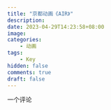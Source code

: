 ```yaml
---
title: "京都动画《AIR》"
description: 
date: 2023-04-29T14:23:58+08:00
image: 
categories:
    - 动画
tags:
    - Key
hidden: false
comments: true
draft: false
---
```

一个评论